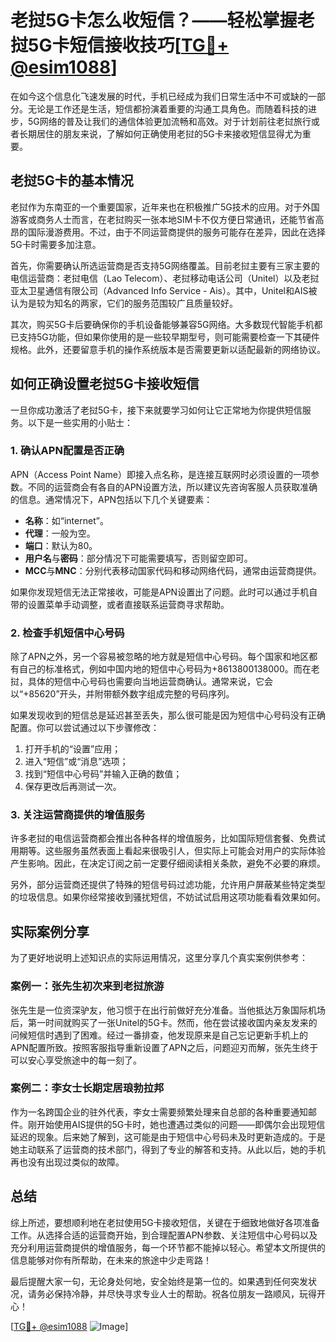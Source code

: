 # 老挝5G卡怎么收短信？——轻松掌握老挝5G卡短信接收技巧[[TG💪+ @esim1088](https://t.me/s/esim1088)]

在如今这个信息化飞速发展的时代，手机已经成为我们日常生活中不可或缺的一部分。无论是工作还是生活，短信都扮演着重要的沟通工具角色。而随着科技的进步，5G网络的普及让我们的通信体验更加流畅和高效。对于计划前往老挝旅行或者长期居住的朋友来说，了解如何正确使用老挝的5G卡来接收短信显得尤为重要。

## 老挝5G卡的基本情况

老挝作为东南亚的一个重要国家，近年来也在积极推广5G技术的应用。对于外国游客或商务人士而言，在老挝购买一张本地SIM卡不仅方便日常通讯，还能节省高昂的国际漫游费用。不过，由于不同运营商提供的服务可能存在差异，因此在选择5G卡时需要多加注意。

首先，你需要确认所选运营商是否支持5G网络覆盖。目前老挝主要有三家主要的电信运营商：老挝电信（Lao Telecom）、老挝移动电话公司（Unitel）以及老挝亚太卫星通信有限公司（Advanced Info Service - Ais）。其中，Unitel和AIS被认为是较为知名的两家，它们的服务范围较广且质量较好。

其次，购买5G卡后要确保你的手机设备能够兼容5G网络。大多数现代智能手机都已支持5G功能，但如果你使用的是一些较早期型号，则可能需要检查一下其硬件规格。此外，还要留意手机的操作系统版本是否需要更新以适配最新的网络协议。

## 如何正确设置老挝5G卡接收短信

一旦你成功激活了老挝5G卡，接下来就要学习如何让它正常地为你提供短信服务。以下是一些实用的小贴士：

### 1. 确认APN配置是否正确
APN（Access Point Name）即接入点名称，是连接互联网时必须设置的一项参数。不同的运营商会有各自的APN设置方法，所以建议先咨询客服人员获取准确的信息。通常情况下，APN包括以下几个关键要素：
- **名称**：如“internet”。
- **代理**：一般为空。
- **端口**：默认为80。
- **用户名**与**密码**：部分情况下可能需要填写，否则留空即可。
- **MCC**与**MNC**：分别代表移动国家代码和移动网络代码，通常由运营商提供。

如果你发现短信无法正常接收，可能是APN设置出了问题。此时可以通过手机自带的设置菜单手动调整，或者直接联系运营商寻求帮助。

### 2. 检查手机短信中心号码
除了APN之外，另一个容易被忽略的地方就是短信中心号码。每个国家和地区都有自己的标准格式，例如中国内地的短信中心号码为+8613800138000。而在老挝，具体的短信中心号码也需要向当地运营商确认。通常来说，它会以“+85620”开头，并附带额外数字组成完整的号码序列。

如果发现收到的短信总是延迟甚至丢失，那么很可能是因为短信中心号码没有正确配置。你可以尝试通过以下步骤修改：
1. 打开手机的“设置”应用；
2. 进入“短信”或“消息”选项；
3. 找到“短信中心号码”并输入正确的数值；
4. 保存更改后再测试一次。

### 3. 关注运营商提供的增值服务
许多老挝的电信运营商都会推出各种各样的增值服务，比如国际短信套餐、免费试用期等。这些服务虽然表面上看起来很吸引人，但实际上可能会对用户的实际体验产生影响。因此，在决定订阅之前一定要仔细阅读相关条款，避免不必要的麻烦。

另外，部分运营商还提供了特殊的短信号码过滤功能，允许用户屏蔽某些特定类型的垃圾信息。如果你经常接收到骚扰短信，不妨试试启用这项功能看看效果如何。

## 实际案例分享

为了更好地说明上述知识点的实际运用情况，这里分享几个真实案例供参考：

### 案例一：张先生初次来到老挝旅游
张先生是一位资深驴友，他习惯于在出行前做好充分准备。当他抵达万象国际机场后，第一时间就购买了一张Unitel的5G卡。然而，他在尝试接收国内亲友发来的问候短信时遇到了困难。经过一番排查，他发现原来是自己忘记更新手机上的APN配置所致。按照客服指导重新设置了APN之后，问题迎刃而解，张先生终于可以安心享受旅途中的每一刻了。

### 案例二：李女士长期定居琅勃拉邦
作为一名跨国企业的驻外代表，李女士需要频繁处理来自总部的各种重要通知邮件。刚开始使用AIS提供的5G卡时，她也遭遇过类似的问题——即偶尔会出现短信延迟的现象。后来她了解到，这可能是由于短信中心号码未及时更新造成的。于是她主动联系了运营商的技术部门，得到了专业的解答和支持。从此以后，她的手机再也没有出现过类似的故障。

## 总结

综上所述，要想顺利地在老挝使用5G卡接收短信，关键在于细致地做好各项准备工作。从选择合适的运营商开始，到合理配置APN参数、关注短信中心号码以及充分利用运营商提供的增值服务，每一个环节都不能掉以轻心。希望本文所提供的信息能够对你有所帮助，在未来的旅途中少走弯路！

最后提醒大家一句，无论身处何地，安全始终是第一位的。如果遇到任何突发状况，请务必保持冷静，并尽快寻求专业人士的帮助。祝各位朋友一路顺风，玩得开心！

[[TG💪+ @esim1088](https://t.me/s/esim1088) ![Image](https://i.postimg.cc/4NQfJmqS/Snipaste-2025-05-13-00-14-12.png)]